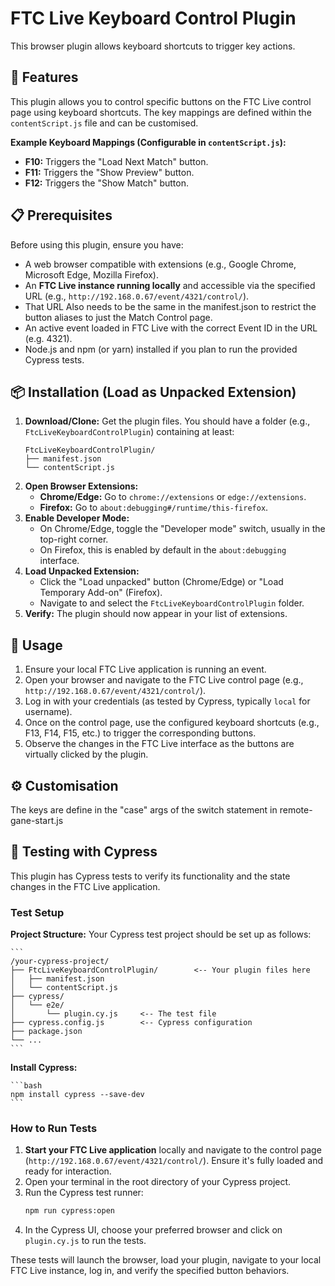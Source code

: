 # FTC Live Keyboard Control Plugin

This browser plugin allows keyboard shortcuts to trigger key actions.

## 🚀 Features

This plugin allows you to control specific buttons on the FTC Live control page using keyboard shortcuts. The key mappings are defined within the `contentScript.js` file and can be customised.

**Example Keyboard Mappings (Configurable in `contentScript.js`):**

  * **F10:** Triggers the "Load Next Match" button.
  * **F11:** Triggers the "Show Preview" button.
  * **F12:** Triggers the "Show Match" button.

## 📋 Prerequisites

Before using this plugin, ensure you have:

  * A web browser compatible with extensions (e.g., Google Chrome, Microsoft Edge, Mozilla Firefox).
  * An **FTC Live instance running locally** and accessible via the specified URL (e.g., `http://192.168.0.67/event/4321/control/`).
  * That URL Also needs to be the same in the manifest.json to restrict the button aliases to just the Match Control page.
  * An active event loaded in FTC Live with the correct Event ID in the URL (e.g. 4321).
  * Node.js and npm (or yarn) installed if you plan to run the provided Cypress tests.

## 📦 Installation (Load as Unpacked Extension)

1.  **Download/Clone:** Get the plugin files. You should have a folder (e.g., `FtcLiveKeyboardControlPlugin`) containing at least:
    ```
    FtcLiveKeyboardControlPlugin/
    ├── manifest.json
    └── contentScript.js
    ```
2.  **Open Browser Extensions:**
      * **Chrome/Edge:** Go to `chrome://extensions` or `edge://extensions`.
      * **Firefox:** Go to `about:debugging#/runtime/this-firefox`.
3.  **Enable Developer Mode:**
      * On Chrome/Edge, toggle the "Developer mode" switch, usually in the top-right corner.
      * On Firefox, this is enabled by default in the `about:debugging` interface.
4.  **Load Unpacked Extension:**
      * Click the "Load unpacked" button (Chrome/Edge) or "Load Temporary Add-on" (Firefox).
      * Navigate to and select the `FtcLiveKeyboardControlPlugin` folder.
5.  **Verify:** The plugin should now appear in your list of extensions.

## 🚀 Usage

1.  Ensure your local FTC Live application is running an event.
2.  Open your browser and navigate to the FTC Live control page (e.g., `http://192.168.0.67/event/4321/control/`).
3.  Log in with your credentials (as tested by Cypress, typically `local` for username).
4.  Once on the control page, use the configured keyboard shortcuts (e.g., F13, F14, F15, etc.) to trigger the corresponding buttons.
5.  Observe the changes in the FTC Live interface as the buttons are virtually clicked by the plugin.

## ⚙️ Customisation

The keys are define in the "case" args of the switch statement in remote-gane-start.js

## 🧪 Testing with Cypress

This plugin has Cypress tests to verify its functionality and the state changes in the FTC Live application.

### Test Setup

**Project Structure:** Your Cypress test project should be set up as follows:

    ```
    /your-cypress-project/
    ├── FtcLiveKeyboardControlPlugin/        <-- Your plugin files here
    │   ├── manifest.json
    │   └── contentScript.js
    ├── cypress/
    │   └── e2e/
    │       └── plugin.cy.js     <-- The test file
    ├── cypress.config.js        <-- Cypress configuration
    ├── package.json
    └── ...
    ```

**Install Cypress:**

    ```bash
    npm install cypress --save-dev
    ```

### How to Run Tests

1.  **Start your FTC Live application** locally and navigate to the control page (`http://192.168.0.67/event/4321/control/`). Ensure it's fully loaded and ready for interaction.
2.  Open your terminal in the root directory of your Cypress project.
3.  Run the Cypress test runner:
    ```bash
    npm run cypress:open
    ```
4.  In the Cypress UI, choose your preferred browser and click on `plugin.cy.js` to run the tests.

These tests will launch the browser, load your plugin, navigate to your local FTC Live instance, log in, and verify the specified button behaviors.